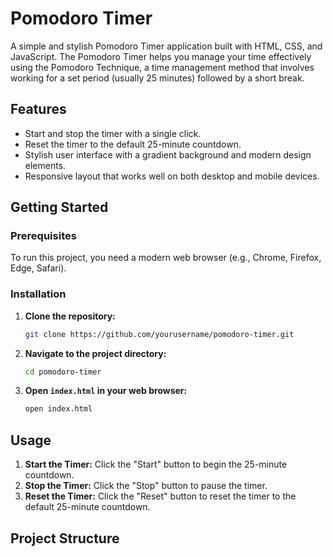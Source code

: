 # Pomodoro Timer

A simple and stylish Pomodoro Timer application built with HTML, CSS, and JavaScript. The Pomodoro Timer helps you manage your time effectively using the Pomodoro Technique, a time management method that involves working for a set period (usually 25 minutes) followed by a short break.

## Features

- Start and stop the timer with a single click.
- Reset the timer to the default 25-minute countdown.
- Stylish user interface with a gradient background and modern design elements.
- Responsive layout that works well on both desktop and mobile devices.


## Getting Started

### Prerequisites

To run this project, you need a modern web browser (e.g., Chrome, Firefox, Edge, Safari).

### Installation

1. **Clone the repository:**
    ```bash
    git clone https://github.com/yourusername/pomodoro-timer.git
    ```

2. **Navigate to the project directory:**
    ```bash
    cd pomodoro-timer
    ```

3. **Open `index.html` in your web browser:**
    ```bash
    open index.html
    ```

## Usage

1. **Start the Timer:** Click the "Start" button to begin the 25-minute countdown.
2. **Stop the Timer:** Click the "Stop" button to pause the timer.
3. **Reset the Timer:** Click the "Reset" button to reset the timer to the default 25-minute countdown.

## Project Structure

